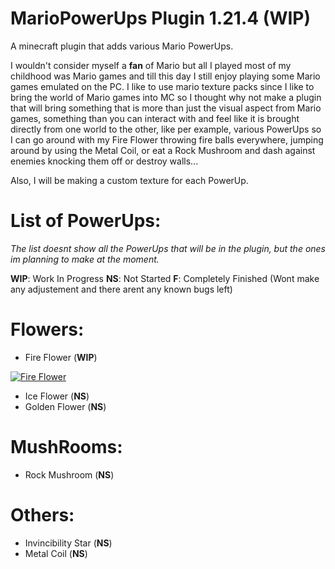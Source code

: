 # MarioPowerUps Plugin 1.21.4 (WIP)
A minecraft plugin that adds various Mario PowerUps.

I wouldn't consider myself a **fan** of Mario but all I played most of my childhood was Mario games and till this day I still enjoy playing some Mario games emulated on the PC.
I like to use mario texture packs since I like to bring the world of Mario games into MC so I thought why not make a plugin that will bring something that is more than just the visual
aspect from Mario games, something than you can interact with and feel like it is brought directly from one world to the other, like per example, various PowerUps so I can go around with my 
Fire Flower throwing fire balls everywhere, jumping around by using the Metal Coil, or eat a Rock Mushroom and dash against enemies knocking them off or destroy walls...

Also, I will be making a custom texture for each PowerUp.

# List of PowerUps:

_The list doesnt show all the PowerUps that will be in the plugin, but the ones im planning to make at the moment._

**WIP**: Work In Progress
**NS**: Not Started
**F**: Completely Finished (Wont make any adjustement and there arent any known bugs left)

# Flowers:
- Fire Flower (**WIP**)



 [![Fire Flower](https://img.youtube.com/vi/n-be35ggDfs/0.jpg)](https://youtu.be/n-be35ggDfs)

- Ice Flower (**NS**)
- Golden Flower (**NS**)


# MushRooms:
   - Rock Mushroom (**NS**) 
 

# Others:
   - Invincibility Star (**NS**)
   - Metal Coil (**NS**)


